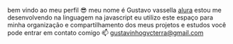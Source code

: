 bem vindo ao meu perfil 😎
meu nome é Gustavo vassella 
[alura](https://www.alura.com.br)
estou me desenvolvendo na linguagem na javascript 
eu utilizo este espaço para minha organização e compartilhamento dos meus projetos e estudos
você pode entrar em contato comigo 📫
gustavinhogvcterra@gmail.com
